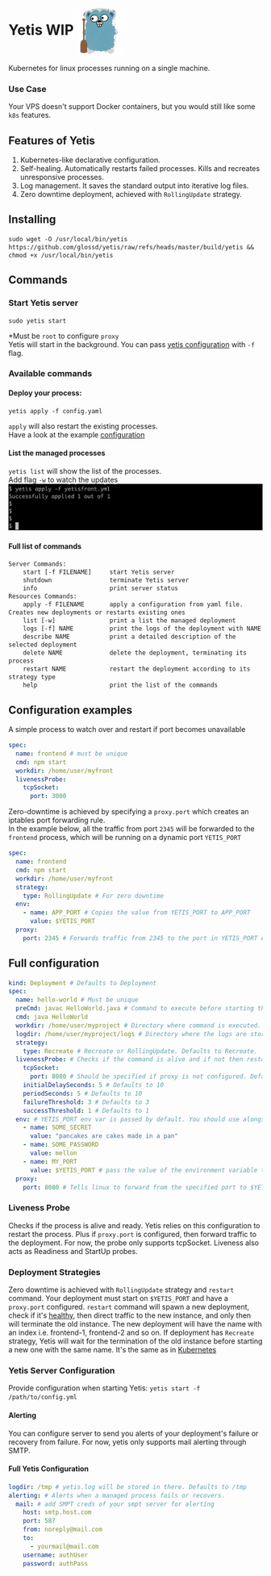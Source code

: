 # Yetis WIP <img src=".github/yetigopher.png" width="92" align="center" alt="i"/>
Kubernetes for linux processes running on a single machine.

### Use Case
Your VPS doesn't support Docker containers, but you would still like some `k8s` features.

## Features of Yetis
1. Kubernetes-like declarative configuration.
2. Self-healing. Automatically restarts failed processes. Kills and recreates unresponsive processes.
3. Log management. It saves the standard output into iterative log files.
4. Zero downtime deployment, achieved with `RollingUpdate` strategy.

## Installing
```shell
sudo wget -O /usr/local/bin/yetis https://github.com/glossd/yetis/raw/refs/heads/master/build/yetis && chmod +x /usr/local/bin/yetis 
```
## Commands
### Start Yetis server
```shell
sudo yetis start
```
*Must be `root` to configure `proxy`  
Yetis will start in the background. You can pass [yetis configuration](#yetis-server-configuration) with `-f` flag. 
### Available commands
#### Deploy your process:
```shell
yetis apply -f config.yaml
``` 
`apply` will also restart the existing processes.  
Have a look at the example [configuration](#Configuration-examples)  

#### List the managed processes
`yetis list` will show the list of the processes.    
Add flag `-w` to watch the updates
![](.github/yetis-list-w.gif)

#### Full list of commands
```
Server Commands:
	start [-f FILENAME]     start Yetis server
	shutdown                terminate Yetis server
	info                    print server status
Resources Commands:
	apply -f FILENAME       apply a configuration from yaml file. Creates new deployments or restarts existing ones
	list [-w]               print a list the managed deployment
	logs [-f] NAME          print the logs of the deployment with NAME
	describe NAME           print a detailed description of the selected deployment
	delete NAME             delete the deployment, terminating its process
	restart NAME            restart the deployment according to its strategy type 
	help                    print the list of the commands
```

## Configuration examples
A simple process to watch over and restart if port becomes unavailable
```yaml
spec:
  name: frontend # must be unique
  cmd: npm start
  workdir: /home/user/myfront
  livenessProbe:
    tcpSocket:
      port: 3000
```
Zero-downtime is achieved by specifying a `proxy.port` which creates an iptables port forwarding rule.  
In the example below, all the traffic from port `2345` will be forwarded to the `frontend` process, which will be running on a dynamic port `YETIS_PORT`
```yaml
spec:
  name: frontend
  cmd: npm start
  workdir: /home/user/myfront
  strategy:
    type: RollingUpdate # For zero downtime
  env:
    - name: APP_PORT # Copies the value from YETIS_PORT to APP_PORT
      value: $YETIS_PORT
  proxy:
    port: 2345 # Forwards traffic from 2345 to the port in YETIS_PORT env var. 
```

## Full configuration
```yaml
kind: Deployment # Defaults to Deployment
spec:
  name: hello-world # Must be unique
  preCmd: javac HelloWorld.java # Command to execute before starting the process.  
  cmd: java HelloWorld
  workdir: /home/user/myproject # Directory where command is executed. Defaults to the path in 'apply -f'. 
  logdir: /home/user/myproject/logs # Directory where the logs are stored. Defaults to the path in 'apply -f'.
  strategy:
    type: Recreate # Recreate or RollingUpdate. Defaults to Recreate.
  livenessProbe: # Checks if the command is alive and if not then restarts it
    tcpSocket:
      port: 8080 # Should be specified if proxy is not configured. Defaults to $YETIS_PORT 
    initialDelaySeconds: 5 # Defaults to 10
    periodSeconds: 5 # Defaults to 10
    failureThreshold: 3 # Defaults to 3
    successThreshold: 1 # Defaults to 1
  env: # YETIS_PORT env var is passed by default. You should use alongside proxy config. 
    - name: SOME_SECRET
      value: "pancakes are cakes made in a pan"
    - name: SOME_PASSWORD
      value: mellon
    - name: MY_PORT
      value: $YETIS_PORT # pass the value of the environment variable to another one.
  proxy:
    port: 8080 # Tells linux to forward from the specified port to $YETIS_PORT, allowing zero downtime restarts.
```

### Liveness Probe
Checks if the process is alive and ready.  Yetis relies on this configuration to restart the process. Plus if `proxy.port` is configured, then forward traffic to the deployment. 
For now, the probe only supports tcpSocket. Liveness also acts as Readiness and StartUp probes.

### Deployment Strategies
Zero downtime is achieved with `RollingUpdate` strategy and `restart` command. Your deployment must start on `$YETIS_PORT` and have a `proxy.port` configured. `restart` command will spawn a new deployment, check if it's [healthy](#liveness-probe),
then direct traffic to the new instance, and only then will terminate the old instance. The new deployment will have the name with an index i.e. frontend-1, frontend-2 and so on.
If deployment has `Recreate` strategy, Yetis will wait for the termination of the old instance before starting a new one with the same name.
It's the same as in [Kubernetes](https://medium.com/@muppedaanvesh/rolling-update-recreate-deployment-strategies-in-kubernetes-️-327b59f27202)

### Yetis Server Configuration
Provide configuration when starting Yetis: `yetis start -f /path/to/config.yml`
#### Alerting
You can configure server to send you alerts of your deployment's failure or recovery from failure.
For now, yetis only supports mail alerting through SMTP.
#### Full Yetis Configuration 
```yaml
logdir: /tmp # yetis.log will be stored in there. Defaults to /tmp
alerting: # Alerts when a managed process fails or recovers.
  mail: # add SMPT creds of your smpt server for alerting
    host: smtp.host.com
    port: 587
    from: noreply@mail.com
    to:
      - yourmail@mail.com
    username: authUser
    password: authPass
```
